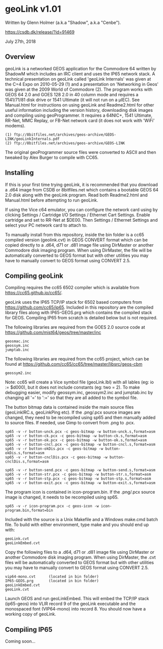 # geoLink v1.01
Written by Glenn Holmer (a.k.a "Shadow", a.k.a "Cenbe").

https://csdb.dk/release/?id=91469

July 27th, 2018


## Overview

geoLink is a networked GEOS application for the Commodore 64 written by ShadowM which includes an IRC client and uses the IP65 network stack.  A technical presentation on geoLink called 'geoLink Internals' was given at the C=4 Expo on 2010-05-29 (1) and a presentation on 'Networking in Geos' was given at the 2009 World of Commodore (2).  The program works with GEOS 64 2.0 and GOES 128 2.0 in 40 column mode and requires a 1541/71/81 disk drive or 1541 Ultimate (it will not run on a µIEC).  See Manual.html for instructions on using geoLink and Readme2.html for other useful information including the version history, downloading disk images and compiling using geoProgrammer.  It requires a 64NIC+, 1541 Ultimate, RR-Net, MMC Replay, or FB-Net network card (it does not work with 'WiFi' modems).

	(1) ftp://8bitfiles.net/archives/geos-archive/GEOS-LINK/geoLinkInternals.pdf
	(2) ftp://8bitfiles.net/archives/geos-archive/GEOS-LINK

The original geoProgrammer source files were converted to ASCII and then tweaked by Alex Burger to compile with CC65.


## Installing

If this is your first time trying geoLink, it is recommended that you download a .d64 image from CSDB or 8bitfiles.net which contains a bootable GEOS 64 2.0 disk along with the geoLink program.  Read both Readme2.html and Manual.html before attempting to run geoLink.

If using the Vice c64 emulator, you can configure the network card using by clicking Settings / Cartridge I/O Settings / Ethernet Cart Settings.  Enable cartridge and set to RR-Net at $DE00.  Then Settings / Ethernet Settings and select your PC network card to attach to.

To manually install from this repository, inside the bin folder is a cc65 compiled version (geolink.cvt) in GEOS CONVERT format which can be copied directly to a .d64, d71 or .d81 image file using DirMaster or another Commodore disk imaging program.  When using DirMaster, the file will be automatically converted to GEOS format but with other utilities you may have to manually convert to GEOS format using CONVERT 2.5.


## Compiling geoLink

Compiling requires the cc65 6502 compiler which is available from https://cc65.github.io/cc65/.

geoLink uses the IP65 TCP/IP stack for 6502 based computers from https://github.com/cc65/ip65.  Included in this repository are the compiled library files along with IP65-GEOS.prg which contains the compiled stack for GEOS.  Compiling IP65 from scratch is detailed below but is not required.

The following libraries are required from the GOES 2.0 source code at https://github.com/mist64/geos/tree/master/inc

	geosmac.inc
	geossym.inc
	jumptab.inc

The following libraries are required from the cc65 project, which can be found at https://github.com/cc65/cc65/tree/master/libsrc/geos-cbm

	geossym2.inc

Note:  cc65 will create a Vice symbol file (geoLink.lbl) with all lables (eg: io := $d000), but it does not include constants (eg: two = 2).  To make debugging easier, modify geossym.inc, geossym2.inc and jumptab.inc by changing all '=' to ':=' so that they are all added to the symbol file.

The button bitmap data is contained inside the main source files (geoLinkIRC.s, geoLinkPing etc).  If the .png/.pcx source images are changed, they need to be recompiled using sp65 and then manually added to source files.  If needed, use Gimp to convert from .png to .pcx.

	sp65 -v -r button-unck.pcx -c geos-bitmap -w button-unck.s,format=asm
	sp65 -v -r button-ck.pcx -c geos-bitmap -w button-ck.s,format=asm
	sp65 -v -r button-ok.pcx -c geos-bitmap -w button-ok.s,format=asm
	sp65 -v -r button-cncl.pcx -c geos-bitmap -w button-cncl.s,format=asm
	sp65 -v -r button-okDis.pcx -c geos-bitmap -w button-okDis.s,format=asm
	sp65 -v -r button-cnclDis.pcx -c geos-bitmap -w button-cnclDis.s,format=asm

	sp65 -v -r button-send.pcx -c geos-bitmap -w button-send.s,format=asm
	sp65 -v -r button-str.pcx -c geos-bitmap -w button-str.s,format=asm
	sp65 -v -r button-stp.pcx -c geos-bitmap -w button-stp.s,format=asm
	sp65 -v -r button-exit.pcx -c geos-bitmap -w button-exit.s,format=asm
	
The program icon is contained in icon-program.bin.  If the .png/.pcx source image is changed, it needs to be recompiled using sp65.

	sp65 -v -r icon-program.pcx -c geos-icon -w icon-program.bin,format=bin

Included with the source is a Unix Makefile and a Windows make.cmd batch file.  To build with either environment, type make and you should end up with:

	geoLink.cvt
	geoLinkEmbed.cvt

Copy the following files to a .d64, d71 or .d81 image file using DirMaster or another Commodore disk imaging program.  When using DirMaster, the .cvt files will be automatically converted to GEOS format but with other utilities you may have to manually convert to GEOS format using CONVERT 2.5.

	vip64-mono.cvt		(located in bin folder)
	IP65-GEOS.prg		(located in bin folder)
	geoLinkEmbed.cvt
	geoLink.cvt

Launch GEOS and run geoLinkEmbed. This will embed the TCP/IP stack (ip65-geos) into VLIR record 9 of the geoLink executable and the monospaced font (VIP64-mono) into record 8.  You should now have a working copy of geoLink.


## Compiling IP65

Coming soon...



